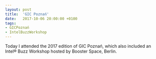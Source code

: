 ```yaml
---
layout: post
title:  'GIC Poznań'
date:   2017-10-06 20:00:00 +0100
tags:
- GICPoznań
- IntelBuzzWorkshop
---
```


Today I attended the 2017 edition of GIC Poznań, which also included an Intel® Buzz Workshop hosted by Booster Space, Berlin.
